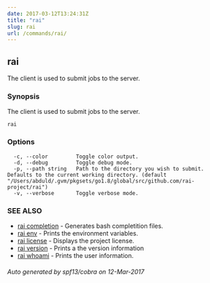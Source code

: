 ```yaml
---
date: 2017-03-12T13:24:31Z
title: "rai"
slug: rai
url: /commands/rai/
---
```

## rai

The client is used to submit jobs to the server.

### Synopsis


The client is used to submit jobs to the server.

```
rai
```

### Options

```
  -c, --color         Toggle color output.
  -d, --debug         Toggle debug mode.
  -p, --path string   Path to the directory you wish to submit. Defaults to the current working directory. (default "/Users/abduld/.gvm/pkgsets/go1.8/global/src/github.com/rai-project/rai")
  -v, --verbose       Toggle verbose mode.
```

### SEE ALSO
* [rai completion](/commands/rai_completion/)	 - Generates bash completition files.
* [rai env](/commands/rai_env/)	 - Prints the environment variables.
* [rai license](/commands/rai_license/)	 - Displays the project license.
* [rai version](/commands/rai_version/)	 - Prints a the version information
* [rai whoami](/commands/rai_whoami/)	 - Prints the user information.

###### Auto generated by spf13/cobra on 12-Mar-2017
